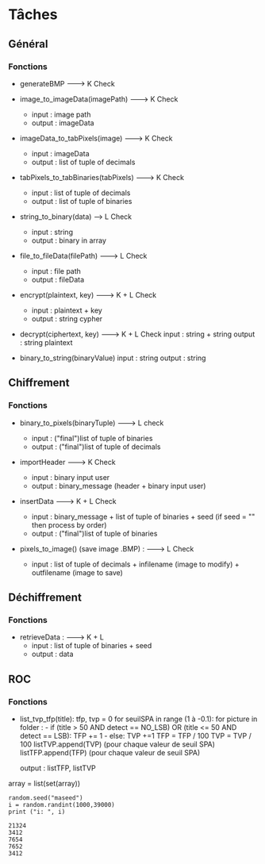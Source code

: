 # Tâches 

## Général
### Fonctions

- generateBMP ---> K Check

- image_to_imageData(imagePath) ---> K Check
    - input : image path
    - output : imageData     
    
- imageData_to_tabPixels(image) ---> K Check
    - input : imageData
    - output : list of tuple of decimals

- tabPixels_to_tabBinaries(tabPixels) ---> K Check
    - input : list of tuple of decimals
    - output : list of tuple of binaries

- string_to_binary(data) --> L Check
    - input : string
    - output : binary in array

- file_to_fileData(filePath) ---> L Check
    - input : file path
    - output : fileData

- encrypt(plaintext, key) ---> K + L Check
    - input : plaintext + key
    - output : string cypher
    
- decrypt(ciphertext, key) ---> K + L Check
    input : string + string
    output : string plaintext

- binary_to_string(binaryValue)
    input : string
    output : string

## Chiffrement
### Fonctions

- binary_to_pixels(binaryTuple) ---> L check
    - input : ("final")list of tuple of binaries
    - output : ("final")list of tuple of decimals

- importHeader ---> K Check
    - input : binary input user
    - output : binary_message (header + binary input user)

- insertData ---> K + L Check
    - input : binary_message + list of tuple of binaries + seed (if seed = "" then process by order)
    - output : ("final")list of tuple of binaries

- pixels_to_image() (save image .BMP) : ---> L Check
    - input : list of tuple of decimals + infilename (image to modify) + outfilename (image to save)
    
## Déchiffrement
### Fonctions

- retrieveData : ---> K + L
    - input : list of tuple of binaries + seed
    - output : data

## ROC
### Fonctions

- list_tvp_tfp(title):
    tfp, tvp = 0
    for seuilSPA in range (1 à -0.1):
        for picture in folder :
            - if (title > 50 AND detect == NO_LSB) OR (title <= 50  AND detect == LSB):
                TFP += 1
            - else:
                TVP +=1
        TFP = TFP / 100
        TVP = TVP / 100
        listTVP.append(TVP) (pour chaque valeur de seuil SPA)
        listTFP.append(TFP) (pour chaque valeur de seuil SPA)

    output : listTFP, listTVP

array = list(set(array))
    
    random.seed("maseed")
    i = random.randint(1000,39000)
    print ("i: ", i)

    21324
    3412
    7654
    7652
    3412



